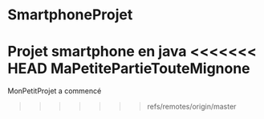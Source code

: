 # SmartphoneProjet
Projet smartphone en java
<<<<<<< HEAD
MaPetitePartieTouteMignone
=======
MonPetitProjet a commencé
>>>>>>> refs/remotes/origin/master
